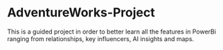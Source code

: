 # AdventureWorks-Project

This is a guided project in order to better learn all the features in PowerBi ranging from relationships, key influencers, AI insights and maps.
